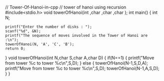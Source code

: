 // Tower-Of-Hanoi-in-cpp
// tower of hanoi using recursion
#include<stdio.h>
void towerOfHanoi(int ,char ,char ,char );
int main()
{
    int N;
 
    printf("Enter the number of disks : ");
    scanf("%d", &N);
    printf("The sequence of moves involved in the Tower of Hanoi are :\n");
    towerOfHanoi(N, 'A', 'C', 'B');
    return 0;
}
void towerOfHanoi(int N,char S,char A,char D)
{
  if(N==1)
  {
    printf("Move from tower %c to tower %c\n",S,D);
  }
  else
  {
    towerOfHanoi(N-1,S,D,A);
    printf("Move from tower %c to tower %c\n",S,D);
    towerOfHanoi(N-1,A,S,D);
  }
}
